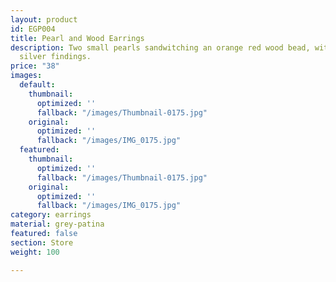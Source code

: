 ```yaml
---
layout: product
id: EGP004
title: Pearl and Wood Earrings
description: Two small pearls sandwitching an orange red wood bead, with sterling
  silver findings.
price: "38"
images:
  default:
    thumbnail:
      optimized: ''
      fallback: "/images/Thumbnail-0175.jpg"
    original:
      optimized: ''
      fallback: "/images/IMG_0175.jpg"
  featured:
    thumbnail:
      optimized: ''
      fallback: "/images/Thumbnail-0175.jpg"
    original:
      optimized: ''
      fallback: "/images/IMG_0175.jpg"
category: earrings
material: grey-patina
featured: false
section: Store
weight: 100

---
```

